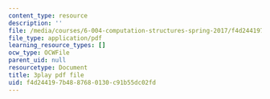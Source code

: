 ```yaml
---
content_type: resource
description: ''
file: /media/courses/6-004-computation-structures-spring-2017/f4d244197b4887680130c91b55dc02fd_3VGZANOQXAM.pdf
file_type: application/pdf
learning_resource_types: []
ocw_type: OCWFile
parent_uid: null
resourcetype: Document
title: 3play pdf file
uid: f4d24419-7b48-8768-0130-c91b55dc02fd
---
```

